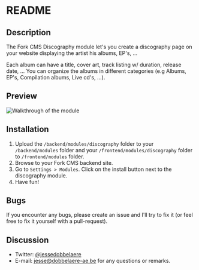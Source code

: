 # README

## Description
The Fork CMS Discography module let's you create a discography page on your website displaying the artist his albums, EP's, ... 

Each album can have a title, cover art, track listing w/ duration, release date, ... You can organize the albums in different categories (e.g Albums, EP's, Compilation albums, Live cd's, ...).

## Preview
![Walkthrough of the module](http://i.imgur.com/qfAEpUK.gif "Walkthrough of the module")

## Installation

1. Upload the `/backend/modules/discography` folder to your `/backend/modules` folder and your `/frontend/modules/discography` folder to `/frontend/modules` folder.
3. Browse to your Fork CMS backend site.
4. Go to `Settings > Modules`. Click on the install button next to the discography module.
5. Have fun!

## Bugs

If you encounter any bugs, please create an issue and I'll try to fix it (or feel free to fix it yourself with a pull-request).

## Discussion
- Twitter: [@jessedobbelaere](https://www.twitter.com/jessedobbelaere)
- E-mail: <jesse@dobbelaere-ae.be> for any questions or remarks.
